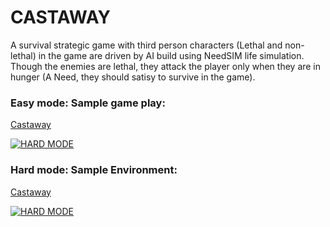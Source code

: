 # CASTAWAY

A survival strategic game with third person characters (Lethal and non-lethal) in the game are driven by AI build using NeedSIM life simulation. Though the enemies are lethal, they attack the player only when they are in hunger (A Need, they should satisy to survive in the game). 

### Easy mode: Sample game play:

[Castaway](https://youtu.be/6DjZHfrJmHY)

[![HARD MODE](http://img.youtube.com/vi/6DjZHfrJmHY/0.jpg)](https://www.youtube.com/watch?v=6DjZHfrJmHY&feature=youtu.be "Easy game play")

### Hard mode: Sample Environment:

[Castaway](https://youtu.be/_icYwhS8iL0)

[![HARD MODE](http://img.youtube.com/vi/_icYwhS8iL0/0.jpg)](https://www.youtube.com/watch?v=_icYwhS8iL0&feature=youtu.be "Hard game play")




